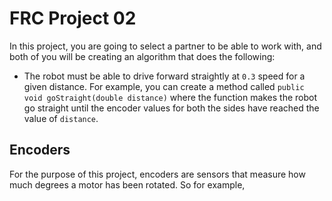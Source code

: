 # FRC Project 02 #
In this project, you are going to select a partner to be able to work with, and both of you will be creating an algorithm that does the following:
* The robot must be able to drive forward straightly at ```0.3``` speed for a given distance. For example, you can create a method called ```public void goStraight(double distance)``` where the function makes the robot go straight until the encoder values for both the sides have reached the value of ```distance```.

## Encoders ##
For the purpose of this project, encoders are sensors that measure how much degrees a motor has been rotated. So for example,
